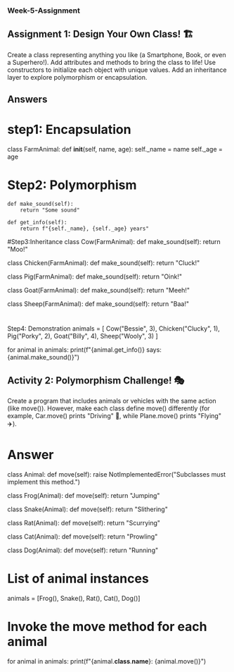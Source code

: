 ### Week-5-Assignment
## Assignment 1: Design Your Own Class! 🏗️
Create a class representing anything you like (a Smartphone, Book, or even a Superhero!).
Add attributes and methods to bring the class to life!
Use constructors to initialize each object with unique values.
Add an inheritance layer to explore polymorphism or encapsulation.

## Answers
# step1: Encapsulation 
class FarmAnimal:
    def __init__(self, name, age):
        self._name = name
        self._age = age
# Step2: Polymorphism 
    def make_sound(self):
        return "Some sound"
    
    def get_info(self):
        return f"{self._name}, {self._age} years"
        
#Step3:Inheritance 
class Cow(FarmAnimal):
    def make_sound(self):
        return "Moo!"

class Chicken(FarmAnimal):
    def make_sound(self):
        return "Cluck!"

class Pig(FarmAnimal):
    def make_sound(self):
        return "Oink!"

class Goat(FarmAnimal):
    def make_sound(self):
        return "Meeh!"

class Sheep(FarmAnimal):
    def make_sound(self):
        return "Baa!"

# 
Step4: Demonstration
animals = [
    Cow("Bessie", 3), 
    Chicken("Clucky", 1),
    Pig("Porky", 2),
    Goat("Billy", 4),
    Sheep("Wooly", 3)
]

for animal in animals:
    print(f"{animal.get_info()} says: {animal.make_sound()}")


## Activity 2: Polymorphism Challenge! 🎭 

Create a program that includes animals or vehicles with the same action (like move()). However, make each class define move() differently (for example, Car.move() prints "Driving" 🚗, while Plane.move() prints "Flying" ✈️).

# Answer 
class Animal:
    def move(self):
        raise NotImplementedError("Subclasses must implement this method.")

 class Frog(Animal):
    def move(self):
        return "Jumping"

class Snake(Animal):
    def move(self):
        return "Slithering"

class Rat(Animal):
    def move(self):
        return "Scurrying"

class Cat(Animal):
    def move(self):
        return "Prowling"

class Dog(Animal):
    def move(self):
        return "Running"
   # List of animal instances
animals = [Frog(), Snake(), Rat(), Cat(), Dog()]

# Invoke the move method for each animal
for animal in animals:
    print(f"{animal.__class__.__name__}: {animal.move()}")

